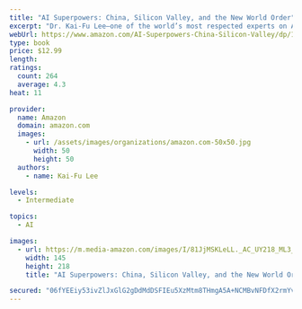 ```yaml
---
title: "AI Superpowers: China, Silicon Valley, and the New World Order"
excerpt: "Dr. Kai-Fu Lee—one of the world’s most respected experts on AI and China—reveals that China has suddenly caught up to the US at an astonishingly rapid and unexpected pace."
webUrl: https://www.amazon.com/AI-Superpowers-China-Silicon-Valley/dp/132854639X/
type: book
price: $12.99
length: 
ratings:
  count: 264
  average: 4.3
heat: 11

provider:
  name: Amazon
  domain: amazon.com
  images:
    - url: /assets/images/organizations/amazon.com-50x50.jpg
      width: 50
      height: 50
  authors:
    - name: Kai-Fu Lee

levels:
  - Intermediate

topics:
  - AI

images:
  - url: https://m.media-amazon.com/images/I/81JjMSKLeLL._AC_UY218_ML3_.jpg
    width: 145
    height: 218
    title: "AI Superpowers: China, Silicon Valley, and the New World Order"

secured: "06fYEEiy53ivZlJxGlG2gDdMdDSFIEu5XzMtm8THmgA5A+NCMBvNFDfX2rmYvYr3phVJxoio/hk7sYqMWLIdU3WksXJVdywdZbzzUvaqw9+MGcdShZ5/aSM8HSAgFpHwF0grNoK9XFFxJ9J9vE1H2IKg8fegcr4C1F10we1D4YmjgqPjHmC+ru0fEkRRpa0Ffa82cygtp5EAysGHNA86sZSFfIFKr8Kg2etlI8Bb857NEDmMtm81i2SJQrpuwUAk0P9zmdcWlnNCYeftICAX2A==;ngBYDsJZ4qt65io9XVta+A=="
---
```


